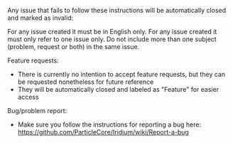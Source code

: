 Any issue that fails to follow these instructions will be automatically closed and marked as invalid:

For any issue created it must be in English only.
For any issue created it must only refer to one issue only.
Do not include more than one subject (problem, request or both) in the same issue.

Feature requests:
 - There is currently no intention to accept feature requests, but they can be requested nonetheless for future reference
 - They will be automatically closed and labeled as "Feature" for easier access

Bug/problem report:
 - Make sure you follow the instructions for reporting a bug here: https://github.com/ParticleCore/Iridium/wiki/Report-a-bug
